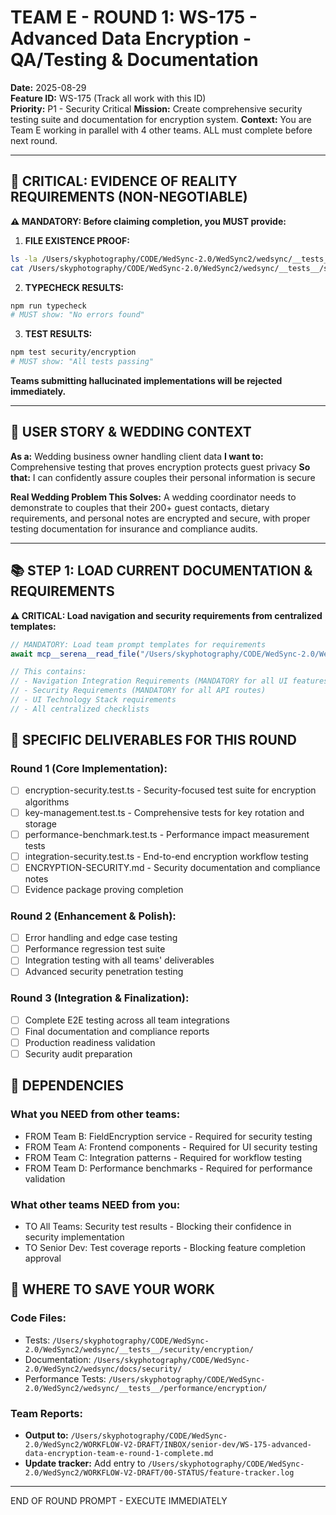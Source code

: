 # TEAM E - ROUND 1: WS-175 - Advanced Data Encryption - QA/Testing & Documentation

**Date:** 2025-08-29  
**Feature ID:** WS-175 (Track all work with this ID)  
**Priority:** P1 - Security Critical
**Mission:** Create comprehensive security testing suite and documentation for encryption system.
**Context:** You are Team E working in parallel with 4 other teams. ALL must complete before next round.

---

## 🚨 CRITICAL: EVIDENCE OF REALITY REQUIREMENTS (NON-NEGOTIABLE)

**⚠️ MANDATORY: Before claiming completion, you MUST provide:**

1. **FILE EXISTENCE PROOF:**
```bash
ls -la /Users/skyphotography/CODE/WedSync-2.0/WedSync2/wedsync/__tests__/security/encryption/
cat /Users/skyphotography/CODE/WedSync-2.0/WedSync2/wedsync/__tests__/security/encryption/encryption-security.test.ts | head -20
```

2. **TYPECHECK RESULTS:**
```bash
npm run typecheck
# MUST show: "No errors found"
```

3. **TEST RESULTS:**
```bash
npm test security/encryption
# MUST show: "All tests passing"
```

**Teams submitting hallucinated implementations will be rejected immediately.**

---

## 🎯 USER STORY & WEDDING CONTEXT

**As a:** Wedding business owner handling client data
**I want to:** Comprehensive testing that proves encryption protects guest privacy
**So that:** I can confidently assure couples their personal information is secure

**Real Wedding Problem This Solves:**
A wedding coordinator needs to demonstrate to couples that their 200+ guest contacts, dietary requirements, and personal notes are encrypted and secure, with proper testing documentation for insurance and compliance audits.

---

## 📚 STEP 1: LOAD CURRENT DOCUMENTATION & REQUIREMENTS

**⚠️ CRITICAL: Load navigation and security requirements from centralized templates:**

```typescript
// MANDATORY: Load team prompt templates for requirements
await mcp__serena__read_file("/Users/skyphotography/CODE/WedSync-2.0/WedSync2/WORKFLOW-V2-DRAFT/03-DEV-MANAGER/TEAM-PROMPT-TEMPLATES.md");

// This contains:
// - Navigation Integration Requirements (MANDATORY for all UI features)
// - Security Requirements (MANDATORY for all API routes)  
// - UI Technology Stack requirements
// - All centralized checklists
```

## 🎯 SPECIFIC DELIVERABLES FOR THIS ROUND

### Round 1 (Core Implementation):
- [ ] encryption-security.test.ts - Security-focused test suite for encryption algorithms
- [ ] key-management.test.ts - Comprehensive tests for key rotation and storage
- [ ] performance-benchmark.test.ts - Performance impact measurement tests
- [ ] integration-security.test.ts - End-to-end encryption workflow testing
- [ ] ENCRYPTION-SECURITY.md - Security documentation and compliance notes
- [ ] Evidence package proving completion

### Round 2 (Enhancement & Polish):
- [ ] Error handling and edge case testing
- [ ] Performance regression test suite
- [ ] Integration testing with all teams' deliverables
- [ ] Advanced security penetration testing

### Round 3 (Integration & Finalization):
- [ ] Complete E2E testing across all team integrations
- [ ] Final documentation and compliance reports
- [ ] Production readiness validation
- [ ] Security audit preparation

## 🔗 DEPENDENCIES

### What you NEED from other teams:
- FROM Team B: FieldEncryption service - Required for security testing
- FROM Team A: Frontend components - Required for UI security testing
- FROM Team C: Integration patterns - Required for workflow testing
- FROM Team D: Performance benchmarks - Required for performance validation

### What other teams NEED from you:
- TO All Teams: Security test results - Blocking their confidence in security implementation
- TO Senior Dev: Test coverage reports - Blocking feature completion approval

## 💾 WHERE TO SAVE YOUR WORK

### Code Files:
- Tests: `/Users/skyphotography/CODE/WedSync-2.0/WedSync2/wedsync/__tests__/security/encryption/`
- Documentation: `/Users/skyphotography/CODE/WedSync-2.0/WedSync2/wedsync/docs/security/`
- Performance Tests: `/Users/skyphotography/CODE/WedSync-2.0/WedSync2/wedsync/__tests__/performance/encryption/`

### Team Reports:
- **Output to:** `/Users/skyphotography/CODE/WedSync-2.0/WedSync2/WORKFLOW-V2-DRAFT/INBOX/senior-dev/WS-175-advanced-data-encryption-team-e-round-1-complete.md`
- **Update tracker:** Add entry to `/Users/skyphotography/CODE/WedSync-2.0/WedSync2/WORKFLOW-V2-DRAFT/00-STATUS/feature-tracker.log`

---

END OF ROUND PROMPT - EXECUTE IMMEDIATELY